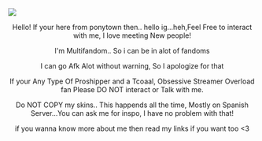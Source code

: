 <img src="https://64.media.tumblr.com/a8940c240a98a8dd8d9f534b74fce10a/015a3ef15a78910f-f6/s1280x1920/8466b9a52800cf8f47c7aa041840290814ae2865.pnj" width="" height="" />

<p align="center">
Hello! If your here from ponytown then.. hello ig...heh,Feel Free to interact with me, I love meeting New people!<p>


<p align="center">
 I'm Multifandom.. So i can be in alot of fandoms</p>

<p align="center">
I  can go Afk Alot without warning, So I apologize for that</p>

<p align="center">
If your Any Type Of Proshipper and a Tcoaal, Obsessive Streamer Overload fan Please DO NOT interact or Talk with me.</p>

<p align="center">
Do NOT COPY my skins.. This happends all the time, Mostly on Spanish Server...You can ask me for inspo, I have no problem with that!</p> 

<p align="center">
if you wanna know more about me
then read my  links if you want too <3</p>





